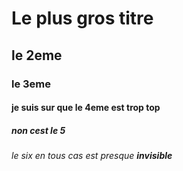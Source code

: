 # Le plus gros titre
## le 2eme
### le 3eme
#### je suis sur que le 4eme est trop top
##### non cest le 5
###### le six en tous cas est presque ***invisible***
